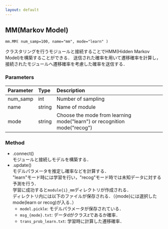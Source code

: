 ```yaml
---
layout: default
---
```

## MM(Markov Model)

```
mm.MM( num_samp=100, name="mm", mode="learn" )
```

クラスタリングを行うモジュールと接続することでHMM(Hidden Markov Model)を構築することができる．
送信された確率を用いて遷移確率を計算し，接続されたモジュールへ遷移確率を考慮した確率を送信する．


### Parameters

| Parameter | Type | Description |
|:----------|:-----|:------------|
| num_samp  | int | Number of sampling |
| name      | string | Name of module |
| mode      | string | Choose the mode from learning mode("learn") or recognition mode("recog") |


### Method

- .connect()  
モジュールと接続しモデルを構築する．
- .update()  
モデルパラメータを推定し確率などを計算する．  
"learn"モード時には学習を行い，"recog"モード時では未知データに対する予測を行う．  
学習に成功すると`module{i}_mm`ディレクトリが作成される．  
ディレクトリ内には以下のファイルが保存される．（{mode}には選択したmode(learn or recog)が入る．）
    - `model.pickle`: モデルパラメータが保存されている．
    - `msg_{mode}.txt`: データdがクラスzであるか確率．
    - `trans_prob_learn.txt`: 学習時に計算した遷移確率．